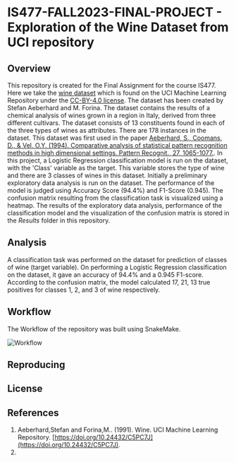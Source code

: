 # IS477-FALL2023-FINAL-PROJECT - Exploration of the Wine Dataset from UCI repository

## Overview 
This repository is created for the Final Assignment for the course IS477. Here we take the [wine dataset](https://archive.ics.uci.edu/dataset/109/wine) which is found on the UCI Machine Learning Repository under the [CC-BY-4.0 license](https://creativecommons.org/licenses/by/4.0/legalcode). The dataset has been created by Stefan Aeberhard and M. Forina. The dataset contains the results of a chemical analysis of wines grown in a region in Italy, derived from three different cultivars. The dataset consists of 13 constituents found in each of the three types of wines as attributes. There are 178 instances in the dataset. This dataset was first used in the paper [Aeberhard, S., Coomans, D., & Vel, O.Y. (1994). Comparative analysis of statistical pattern recognition methods in high dimensional settings. Pattern Recognit., 27, 1065-1077.](https://www.semanticscholar.org/paper/Comparative-analysis-of-statistical-pattern-methods-Aeberhard-Coomans/83dc3e4030d7b9fbdbb4bde03ce12ab70ca10528). In this project, a Logistic Regression classification model is run on the dataset, with the 'Class' variable as the target. This variable stores the type of wine and there are 3 classes of wines in this dataset. Initially a preliminary exploratory data analysis is run on the dataset. The performance of the model is judged using Accuracy Score (94.4%) and F1-Score (0.945). The confusion matrix resulting from the classification task is visualized using a heatmap. The results of the exploratory data analysis, performance of the classification model and the visualization of the confusion matrix is stored in the _Results_ folder in this repository.     

## Analysis
A classification task was performed on the dataset for prediction of classes of wine (target variable). On performing a Logistic Regression classification on the dataset, it gave an accuracy of 94.4% and a 0.945 F1-score. According to the confusion matrix, the model calculated 17, 21, 13 true positives for classes 1, 2, and 3 of wine respectively. 

## Workflow 
The Workflow of the repository was built using SnakeMake. 

![Workflow]((https://edotor.net/?engine=dot#digraph%20G%20%7B%0Arankdir%3DTB%0Afontname%3DCourier%3B%20fontsize%3D18%3B%20labelloc%3Dt%0A%0Anode%20%5Bshape%3Dbox%20style%3D%22filled%2C%20rounded%22%2C%20fillcolor%20%3D%20%22%23FFFFD1%22%5D%0A%22data%2Fwine%22%0A%22data%2Fwine.csv%22%0A%22data%2Fwine.csv%22%0A%22profiling%2Freport.html%22%0A%22data%2Fwine.csv%22%0A%22results%2Fsummary_statistics.csv%22%0A%22results%2Fwine_logistic_regression_scores.txt%22%0A%22confusion_matrix.pdf%22%0A%0Anode%20%5Bshape%3Dbox3d%20style%3D%22filled%2C%20rounded%22%2C%20fillcolor%20%3D%20%22%23D6FDD0%22%5D%0A%22prepare%22%0A%22analyze%22%0A%0Aedge%20%5Bcolor%20%3D%20black%5D%0A%22data%2Fwine.csv%22%20-%3E%20%22profile%22%0A%22data%2Fwine.csv%22%20-%3E%20%22analyze%22%0A%22prepare%22%20-%3E%20%22data%2Fwine%22%0A%22prepare%22%20-%3E%20%22data%2Fwine.csv%22%0A%22profile%22%20-%3E%20%22profiling%2Freport.html%22%0A%22analyze%22%20-%3E%20%22results%2Fsummary_statistics.csv%22%0A%22analyze%22%20-%3E%20%22results%2Fwine_logistic_regression_scores.txt%22%0A%22analyze%22%20-%3E%20%22confusion_matrix.pdf%22%0A%0A%7D%0A))

## Reproducing

## License

## References
1. Aeberhard,Stefan and Forina,M.. (1991). Wine. UCI Machine Learning Repository. [https://doi.org/10.24432/C5PC7J](https://doi.org/10.24432/C5PC7J).
2. 





